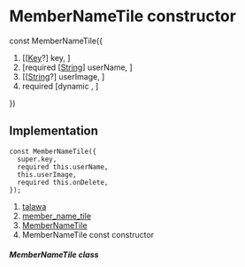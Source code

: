 
<div>

# MemberNameTile constructor

</div>


const MemberNameTile({

1.  [[[Key](https://api.flutter.dev/flutter/foundation/Key-class.html)?]
    key, ]
2.  [required
    [[String](https://api.flutter.dev/flutter/dart-core/String-class.html)]
    userName, ]
3.  [[[String](https://api.flutter.dev/flutter/dart-core/String-class.html)?]
    userImage, ]
4.  required [dynamic ,
    ]

})



## Implementation

``` language-dart
const MemberNameTile({
  super.key,
  required this.userName,
  this.userImage,
  required this.onDelete,
});
```







1.  [talawa](../../index.html)
2.  [member_name_tile](../../widgets_member_name_tile/)
3.  [MemberNameTile](../../widgets_member_name_tile/MemberNameTile-class.html)
4.  MemberNameTile const constructor

##### MemberNameTile class







